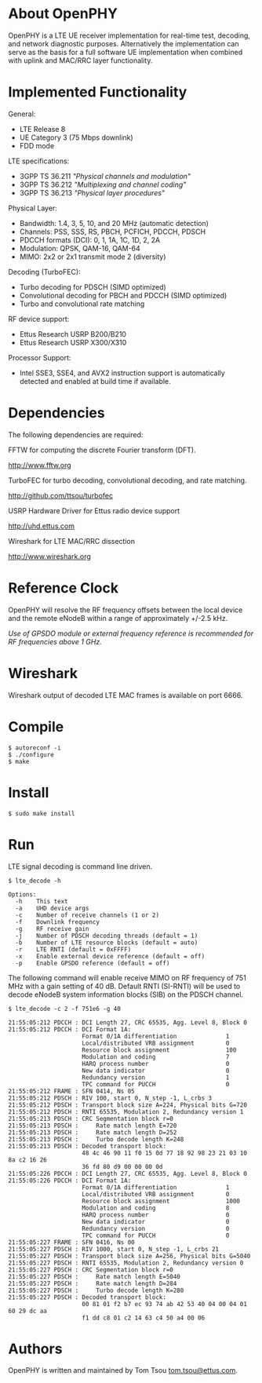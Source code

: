About OpenPHY
==============

OpenPHY is a LTE UE receiver implementation for real-time test, decoding,
and network diagnostic purposes. Alternatively the implementation can serve as
the basis for a full software UE implementation when combined with uplink and
MAC/RRC layer functionality.

Implemented Functionality
=========================

General:
  * LTE Release 8
  * UE Category 3 (75 Mbps downlink)
  * FDD mode
  
LTE specifications:
  * 3GPP TS 36.211 *"Physical channels and modulation"*
  * 3GPP TS 36.212 *"Multiplexing and channel coding"*
  * 3GPP TS 36.213 *"Physical layer procedures"*

Physical Layer:
  * Bandwidth: 1.4, 3, 5, 10, and 20 MHz (automatic detection)
  * Channels: PSS, SSS, RS, PBCH, PCFICH, PDCCH, PDSCH
  * PDCCH formats (DCI): 0, 1, 1A, 1C, 1D, 2, 2A
  * Modulation: QPSK, QAM-16, QAM-64
  * MIMO: 2x2 or 2x1 transmit mode 2 (diversity)

Decoding (TurboFEC):
  * Turbo decoding for PDSCH (SIMD optimized)
  * Convolutional decoding for PBCH and PDCCH (SIMD optimized)
  * Turbo and convolutional rate matching

RF device support:
  * Ettus Research USRP B200/B210
  * Ettus Research USRP X300/X310

Processor Support:
  * Intel SSE3, SSE4, and AVX2 instruction support is automatically detected and
enabled at build time if available.

Dependencies
============

The following dependencies are required:

FFTW for computing the discrete Fourier transform (DFT).

  http://www.fftw.org

TurboFEC for turbo decoding, convolutional decoding, and rate matching.

  http://github.com/ttsou/turbofec

USRP Hardware Driver for Ettus radio device support

  http://uhd.ettus.com


Wireshark for LTE MAC/RRC dissection

  http://www.wireshark.org

Reference Clock
===============

OpenPHY will resolve the RF frequency offsets between the local device and the
remote eNodeB within a range of approximately +/-2.5 kHz.

*Use of GPSDO module or external frequency reference is recommended for RF
frequencies above 1 GHz.*

Wireshark
=========

Wireshark output of decoded LTE MAC frames is available on port 6666.

Compile
=======
```
$ autoreconf -i
$ ./configure
$ make
```

Install
=======
```
$ sudo make install
```

Run
===

LTE signal decoding is command line driven.

```
$ lte_decode -h

Options:
  -h    This text
  -a    UHD device args
  -c    Number of receive channels (1 or 2)
  -f    Downlink frequency
  -g    RF receive gain
  -j    Number of PDSCH decoding threads (default = 1)
  -b    Number of LTE resource blocks (default = auto)
  -r    LTE RNTI (default = 0xFFFF)
  -x    Enable external device reference (default = off)
  -p    Enable GPSDO reference (default = off)
```

The following command will enable receive MIMO on RF frequency of 751 MHz with a
gain setting of 40 dB. Default RNTI (SI-RNTI) will be used to decode eNodeB
system information blocks (SIB) on the PDSCH channel.

```
$ lte_decode -c 2 -f 751e6 -g 40

21:55:05:212 PDCCH : DCI Length 27, CRC 65535, Agg. Level 8, Block 0
21:55:05:212 PDCCH : DCI Format 1A:
                     Format 0/1A differentiation              1
                     Local/distributed VRB assignment         0
                     Resource block assignment                100
                     Modulation and coding                    7
                     HARQ process number                      0
                     New data indicator                       0
                     Redundancy version                       1
                     TPC command for PUCCH                    0
21:55:05:212 FRAME : SFN 0414, Ns 05
21:55:05:212 PDSCH : RIV 100, start 0, N_step -1, L_crbs 3
21:55:05:212 PDSCH : Transport block size A=224, Physical bits G=720
21:55:05:212 PDSCH : RNTI 65535, Modulation 2, Redundancy version 1
21:55:05:213 PDSCH : CRC Segmentation block r=0
21:55:05:213 PDSCH :     Rate match length E=720
21:55:05:213 PDSCH :     Rate match length D=252
21:55:05:213 PDSCH :     Turbo decode length K=248
21:55:05:213 PDSCH : Decoded transport block:
                     48 4c 46 90 11 f0 15 0d 77 18 92 98 23 21 03 10 8a c2 16 26 
                     36 fd 80 d9 00 00 00 0d 
21:55:05:226 PDCCH : DCI Length 27, CRC 65535, Agg. Level 8, Block 0
21:55:05:226 PDCCH : DCI Format 1A:
                     Format 0/1A differentiation              1
                     Local/distributed VRB assignment         0
                     Resource block assignment                1000
                     Modulation and coding                    8
                     HARQ process number                      0
                     New data indicator                       0
                     Redundancy version                       0
                     TPC command for PUCCH                    0
21:55:05:227 FRAME : SFN 0416, Ns 00
21:55:05:227 PDSCH : RIV 1000, start 0, N_step -1, L_crbs 21
21:55:05:227 PDSCH : Transport block size A=256, Physical bits G=5040
21:55:05:227 PDSCH : RNTI 65535, Modulation 2, Redundancy version 0
21:55:05:227 PDSCH : CRC Segmentation block r=0
21:55:05:227 PDSCH :     Rate match length E=5040
21:55:05:227 PDSCH :     Rate match length D=284
21:55:05:227 PDSCH :     Turbo decode length K=280
21:55:05:227 PDSCH : Decoded transport block:
                     00 81 01 f2 b7 ec 93 74 ab 42 53 40 04 00 04 01 60 29 dc aa 
                     f1 dd c8 01 c2 14 63 c4 50 a4 00 06 
```

Authors
=======

OpenPHY is written and maintained by Tom Tsou <tom.tsou@ettus.com>.
